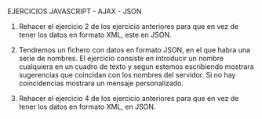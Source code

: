 EJERCICIOS JAVASCRIPT - AJAX - JSON

1.	Rehacer el ejercicio 2 de los ejercicio anteriores para que en vez de tener los datos en formato XML,
    este en JSON.

2.	Tendremos un fichero con datos en formato JSON, en el que habra una serie de nombres. 
    El ejercicio consiste en introducir un nombre cualquiera en un cuadro de texto y segun 
    estemos escribiendo mostrara sugerencias que coincidan con los nombres del servidor.
    Si no hay coincidencias mostrara un mensaje personalizado.

3.	Rehacer el ejercicio 4 de los ejercicio anteriores para que en vez de tener los datos en formato XML,
    en JSON.
